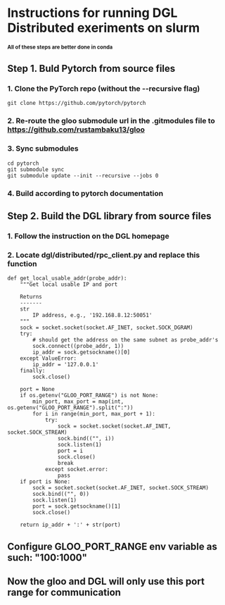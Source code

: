 # Instructions for running DGL Distributed exeriments on slurm
#### <small> All of these steps are better done in conda </small>
## Step 1. Buld Pytorch from source files
### 1. Clone the PyTorch repo (without the --recursive flag)
```
git clone https://github.com/pytorch/pytorch
```
### 2. Re-route the gloo submodule url in the .gitmodules file to <a> https://github.com/rustambaku13/gloo</a>
### 3. Sync submodules

```
cd pytorch  
git submodule sync  
git submodule update --init --recursive --jobs 0  
```
### 4. Build according to pytorch documentation  

## Step 2. Build the DGL library from source files
### 1. Follow the instruction on the DGL homepage
### 2. Locate dgl/distributed/rpc_client.py and replace this function
```
def get_local_usable_addr(probe_addr):
    """Get local usable IP and port

    Returns
    -------
    str
        IP address, e.g., '192.168.8.12:50051'
    """
    sock = socket.socket(socket.AF_INET, socket.SOCK_DGRAM)
    try:
        # should get the address on the same subnet as probe_addr's
        sock.connect((probe_addr, 1))
        ip_addr = sock.getsockname()[0]
    except ValueError:
        ip_addr = '127.0.0.1'
    finally:
        sock.close()

    port = None
    if os.getenv("GLOO_PORT_RANGE") is not None:
        min_port, max_port = map(int, os.getenv("GLOO_PORT_RANGE").split(":"))
        for i in range(min_port, max_port + 1):
            try:
                sock = socket.socket(socket.AF_INET, socket.SOCK_STREAM)
                sock.bind(("", i))
                sock.listen(1)
                port = i
                sock.close()
                break
            except socket.error:
                pass
    if port is None:
        sock = socket.socket(socket.AF_INET, socket.SOCK_STREAM)
        sock.bind(("", 0))
        sock.listen(1)
        port = sock.getsockname()[1]
        sock.close()

    return ip_addr + ':' + str(port)
```

## Configure <strong>GLOO_PORT_RANGE</strong> env variable as such: "100:1000"
## Now the gloo and DGL will only use this port range for communication
